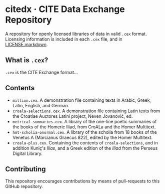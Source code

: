 # citedx · CITE Data Exchange Repository

A repository for openly licensed libraries of data in valid `.cex` format. Licensing information is included in each `.cex` file, and in [LICENSE.markdown](LICENSE.markdown).

## What is `.cex`?

`.cex` is the CITE Exchange format…

## Contents

- `million.cex`. A demonstration file containing texts in Arabic, Greek, Latin, English, and German.
- `croala-selections.cex`. A demonstration file containing Latin texts from the Croatiae Auctores Latini project, Neven Jovanović, ed. 
- `metrical-summaries.cex`. A library of the one-line poetic summaries of the books of the Homeric Iliad, from CroALa and the Homer Multitext.
- `hmt-scholia-onormal.cex`. A library of the scholia from 18 books of the Venetus A (Marcianus Graecus 822), edited by the Homer Multitext.
- `croala-plus.cex`. Containing the contents of `croala-selections`, and in addition Kuniç's *Ilias*, and a Greek edition of the *Iliad* from the Perseus Digital Library.

## Contributing

This repository encourages contributions by means of pull-requests to this GitHub repository. 


